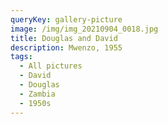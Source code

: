 ```yaml
---
queryKey: gallery-picture
image: /img/img_20210904_0018.jpg
title: Douglas and David
description: Mwenzo, 1955
tags:
  - All pictures
  - David
  - Douglas
  - Zambia
  - 1950s
---
```

